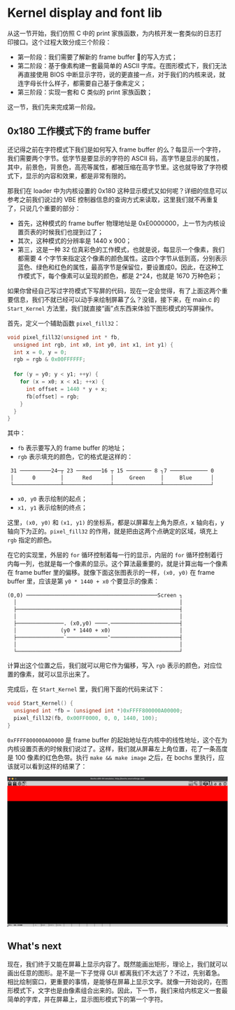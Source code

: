 # Kernel display and font lib

从这一节开始，我们仿照 C 中的 print 家族函数，为内核开发一套类似的日志打印接口。这个过程大致分成三个阶段：

* 第一阶段：我们需要了解新的 frame buffer 的写入方式；
* 第二阶段：基于像素构建一套最简单的 ASCII 字库。在图形模式下，我们无法再直接使用 BIOS 中断显示字符，说的更直接一点，对于我们的内核来说，就连字母长什么样子，都需要自己基于像素定义；
* 第三阶段：实现一套和 C 类似的 print 家族函数；

这一节，我们先来完成第一阶段。

## 0x180 工作模式下的 frame buffer

还记得之前在字符模式下我们是如何写入 frame buffer 的么？每显示一个字符，我们需要两个字节。低字节是要显示的字符的 ASCII 码，高字节是显示的属性，其中，前景色，背景色，高亮等属性，都被压缩在高字节里。这也就导致了字符模式下，显示的内容和效果，都是非常有限的。

那我们在 loader 中为内核设置的 0x180 这种显示模式又如何呢？详细的信息可以参考之前我们说过的 VBE 控制器信息的查询方式来读取，这里我们就不再重复了，只说几个重要的部分：

* 首先，这种模式的 frame buffer 物理地址是 0xE0000000，上一节为内核设置页表的时候我们也提到过了；
* 其次，这种模式的分辨率是 1440 x 900；
* 第三，这是一种 32 位真彩色的工作模式，也就是说，每显示一个像素，我们都需要 4 个字节来指定这个像素的颜色属性。这四个字节从低到高，分别表示蓝色、绿色和红色的属性，最高字节是保留位，要设置成0。因此，在这种工作模式下，每个像素可以呈现的颜色，都是 2^24，也就是 1670 万种色彩；

如果你曾经自己写过字符模式下写屏的代码，现在一定会觉得，有了上面这两个重要信息，我们不就已经可以动手来绘制屏幕了么？没错，接下来，在 main.c 的 `Start_Kernel` 方法里，我们就直接“画”点东西来体验下图形模式的写屏操作。

首先，定义一个辅助函数 `pixel_fill32`：

```c
void pixel_fill32(unsigned int * fb,
  unsigned int rgb, int x0, int y0, int x1, int y1) {
  int x = 0, y = 0;
  rgb = rgb & 0x00FFFFFF;

  for (y = y0; y < y1; ++y) {
    for (x = x0; x < x1; ++x) {
      int offset = 1440 * y + x;
      fb[offset] = rgb;
    }
  }
}
```

其中：

* `fb` 表示要写入的 frame buffer 的地址；
* `rgb` 表示填充的颜色，它的格式是这样的：

```shell
 31 ──────────24─┬ 23 ────────16 ┬ 15 ──────── 8 ┐7 ──────────── 0
 │      0        │      Red      │     Green     │     Blue      │
 └───────────────┴───────────────┴───────────────┴───────────────┘
```

* `x0, y0` 表示绘制的起点；
* `x1, y1` 表示绘制的终点；

这里，`(x0, y0)` 和 `(x1, y1)` 的坐标系，都是以屏幕左上角为原点，x 轴向右，y 轴向下为正的。`pixel_fill32` 的作用，就是把由这两个点确定的区域，填充上 `rgb` 指定的颜色。

在它的实现里，外层的 `for` 循环控制着每一行的显示，内层的 `for` 循环控制着行内每一列，也就是每一个像素的显示。这个算法最重要的，就是计算出每一个像素在 frame buffer 里的偏移。就像下面这张图表示的一样，`(x0, y0)` 在 frame buffer 里，应该是第 `y0 * 1440 + x0` 个要显示的像素：

```shell
(0,0) ──────────────────────────────────────────Screen ┐
  │                                                    │
  ├────────────────────────────────────────────────────┤
  │                                                    │
  ├───────────────. (x0,y0) ────.──────────────────────┤
  │              (y0 * 1440 + x0)                      │
  ├───────────────`─────────────'──────────────────────┤
  │                                                    │
  └────────────────────────────────────────────────────┘
```

计算出这个位置之后，我们就可以用它作为偏移，写入 `rgb` 表示的颜色，对应位置的像素，就可以显示出来了。

完成后，在 `Start_Kernel` 里，我们用下面的代码来试下：

```c
void Start_Kernel() {
  unsigned int *fb = (unsigned int *)0xFFFF800000A00000;
  pixel_fill32(fb, 0x00FF0000, 0, 0, 1440, 100);
}
```

`0xFFFF800000A00000` 是 frame buffer 的起始地址在内核中的线性地址，这个在为内核设置页表的时候我们说过了。这样，我们就从屏幕左上角位置，花了一条高度是 100 像素的红色色带。执行 `make && make image` 之后，在 bochs 里执行，应该就可以看到这样的结果了：

![kernel-display-1](Images/kernel-display-1@2x.jpg)

## What's next

现在，我们终于又能在屏幕上显示内容了。既然能画出矩形，理论上，我们就可以画出任意的图形。是不是一下子觉得 GUI 都离我们不太远了？不过，先别着急。相比绘制窗口，更重要的事情，是能够在屏幕上显示文字。就像一开始说的，在图形模式下，文字也是由像素组合出来的。因此，下一节，我们来给内核定义一套最简单的字库，并在屏幕上，显示图形模式下的第一个字符。
